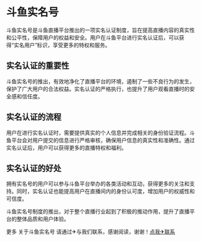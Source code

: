 # 斗鱼实名号

斗鱼实名号是斗鱼直播平台推出的一项实名认证制度，旨在提高直播内容的真实性和公平性，保障用户的权益和安全。用户在斗鱼平台进行实名认证后，可以获得“实名用户”标识，享受更多的特权和服务。

## 实名认证的重要性

斗鱼实名号的推出，有效地净化了直播平台的环境，遏制了一些不良行为的发生，保护了广大用户的合法权益。实名认证的严格执行，也提升了用户观看直播时的安全感和信任度。

## 实名认证的流程

用户在进行实名认证时，需要提供真实的个人信息并完成相关的身份验证流程。斗鱼平台会对用户提交的信息进行严格审核，确保用户信息的真实性和准确性。通过实名认证后，用户可以获得更多的直播特权和福利。

## 实名认证的好处

拥有实名号的用户可以参与斗鱼平台举办的各类活动和互动，获得更多的关注和支持。同时，实名认证也能提高用户在直播间内的身份认可度，增加用户的权威性和可信度。

斗鱼实名号制度的推出，对于整个直播行业起到了积极的推动作用，提升了直播平台的整体品质和用户体验。

更多 关于斗鱼实名号 请通过✈与我们联系，感谢阅读，谢谢！[点我✈联系](https://sms.k02.cc)